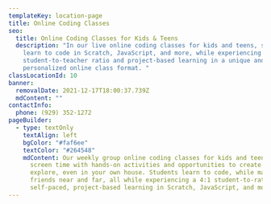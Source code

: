 ```yaml
---
templateKey: location-page
title: Online Coding Classes
seo:
  title: Online Coding Classes for Kids & Teens
  description: "In our live online coding classes for kids and teens, students
    learn to code in Scratch, JavaScript, and more, while experiencing a 4:1
    student-to-teacher ratio and project-based learning in a unique and
    personalized online class format. "
classLocationId: 10
banner:
  removalDate: 2021-12-17T18:00:37.739Z
  mdContent: ""
contactInfo:
  phone: (929) 352-1272
pageBuilder:
  - type: textOnly
    textAlign: left
    bgColor: "#faf6ee"
    textColor: "#264548"
    mdContent: Our weekly group online coding classes for kids and teens balance
      screen time with hands-on activities and opportunities to create and
      explore, even in your own house. Students learn to code, while making new
      friends near and far, all while experiencing a 4:1 student-to-ratio and
      self-paced, project-based learning in Scratch, JavaScript, and more.
---
```

